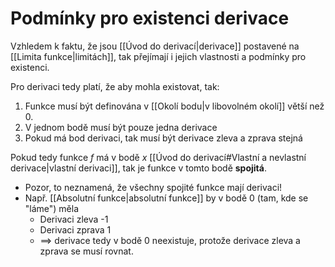 # Podmínky pro existenci derivace
Vzhledem k faktu, že jsou [[Úvod do derivací|derivace]] postavené na [[Limita funkce|limitách]], tak přejímají i jejich vlastnosti a podmínky pro existenci.

Pro derivaci tedy platí, že aby mohla existovat, tak: 
1. Funkce musí být definována v [[Okolí bodu|v libovolném okolí]] větší než 0.
2. V jednom bodě musí být pouze jedna derivace
3. Pokud má bod derivaci, tak musí být derivace zleva a zprava stejná


Pokud tedy funkce $f$ má v bodě $x$ [[Úvod do derivací#Vlastní a nevlastní derivace|vlastní derivaci]], tak je funkce v tomto bodě **spojitá**.
- Pozor, to neznamená, že všechny spojité funkce mají derivaci! 
- Např. [[Absolutní funkce|absolutní funkce]] by v bodě 0 (tam, kde se "láme") měla
	- Derivaci zleva -1
	- Derivaci zprava 1
	- $\implies$ derivace tedy v bodě 0 neexistuje, protože derivace zleva a zprava se musí rovnat. 